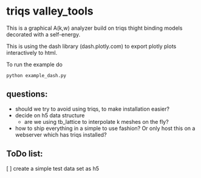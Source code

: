  # triqs valley_tools
 
 This is a graphical A(k,w) analyzer build on triqs thight binding models decorated with a self-energy. 
 
 This is using the dash library (dash.plotly.com) to export plotly plots interactively to html.

 To run the example do 
 ```
 python example_dash.py
 ```

## questions:
* should we try to avoid using triqs, to make installation easier? 
* decide on h5 data structure
    * are we using tb_lattice to interpolate k meshes on the fly?
* how to ship everything in a simple to use fashion? Or only host this on a webserver which has triqs installed? 

## ToDo list: 
[ ] create a simple test data set as h5 
